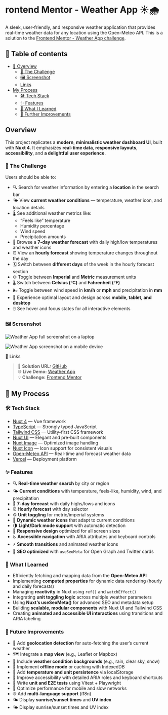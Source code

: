 # rontend Mentor - Weather App ☀️🌧️

A sleek, user-friendly, and responsive weather application that provides real-time weather data for any location using the Open-Meteo API.
This is a solution to the [Frontend Mentor - Weather App challenge](https://www.frontendmentor.io/challenges/weather-app-K1FhddVm49).



## 📌 Table of contents
- [📖 Overview](#overview)
  - [🧪 The Challenge](#the-challenge)  
  - [🖼️ Screenshot](#screenshot)
  - [Links](#links)
- [My Process](#my-process)
  - [🛠️ Tech Stack](#tech-stack)
  - [✨ Features](#features)
  - [🧠 What I Learned](#what-i-learned)
  - [🔮 Further Improvements](#further-improvements)



## Overview
This project replicates a **modern**, **minimalistic weather dashboard UI**, built with **Nuxt 4**. 
It emphasizes **real-time data**, **responsive layouts**, **accessibility**, and **a delightful user experience**.


### 🧪 The Challenge

Users should be able to:

- 🔍 Search for weather information by entering a **location** in the search bar  
- 🌤️ View **current weather conditions** — temperature, weather icon, and location details  
- 🌡️ See additional weather metrics like:
  - “Feels like” temperature  
  - Humidity percentage  
  - Wind speed  
  - Precipitation amounts  
- 📅 Browse a **7-day weather forecast** with daily high/low temperatures and weather icons  
- ⏰ View an **hourly forecast** showing temperature changes throughout the day  
- 🗓️ Switch between **different days** of the week in the hourly forecast section  
- ⚙️ Toggle between **Imperial** and **Metric** measurement units  
- 🌡️ Switch between **Celsius (°C)** and **Fahrenheit (°F)**  
- 🌬️ Toggle between wind speed in **km/h** or **mph** and precipitation in **mm**  
- 📱 Experience optimal layout and design across **mobile, tablet, and desktop**  
- 🖱️ See hover and focus states for all interactive elements  


### 🖼️ Screenshot

![Weather App full screenshot on a laptop](public/images/weather-laptop.png)

![Weather App screenshot on a mobile device](public/images/weather-mobile.png)






🔗 Links

> 🧩 **Solution URL:** [GitHub](https://github.com/Olorunshogo/frontend-mentor/blob/main/app/pages/intermediate/weather-app.vue)  
> 🌐 **Live Demo:** [Weather App](https://frontend-mentor-18k6.vercel.app/intermediate/weather-app)  
> 💡 **Challenge:** [Frontend Mentor](https://www.frontendmentor.io/)




## 🚀 My Process

### 🛠️ Tech Stack

- [Nuxt 4](https://nuxt.com/) — Vue framework  
- [TypeScript](https://www.typescriptlang.org/) — Strongly typed JavaScript  
- [Tailwind CSS](https://tailwindcss.com/) — Utility-first CSS framework  
- [Nuxt UI](https://ui.nuxt.com/) — Elegant and pre-built components  
- [Nuxt Image](https://nuxt.com/modules/image) — Optimized image handling  
- [Nuxt Icon](https://nuxt.com/modules/icon) — Icon support for consistent visuals  
- [Open-Meteo API](https://open-meteo.com/) — Real-time and forecast weather data  
- [Vercel](https://vercel.com/) — Deployment platform  




### ✨ Features

- 🔍 **Real-time weather search** by city or region  
- 🌤️ **Current conditions** with temperature, feels-like, humidity, wind, and precipitation  
- 📅 **7-day forecast** with daily highs/lows and icons  
- ⏰ **Hourly forecast** with day selector  
- ⚙️ **Unit toggling** for metric/imperial systems  
- 🧭 **Dynamic weather icons** that adapt to current conditions  
- 🌗 **Light/Dark mode support** with automatic detection  
- 📱 **Responsive design** optimized for all screen sizes  
- ♿ **Accessible navigation** with ARIA attributes and keyboard controls  
- ⚡ **Smooth transitions** and animated weather icons  
- 🔧 **SEO optimized** with `useSeoMeta` for Open Graph and Twitter cards  


### 🧠 What I Learned

- Efficiently fetching and mapping data from the **Open-Meteo API**  
- Implementing **computed properties** for dynamic data rendering (hourly and daily forecasts)  
- Managing **reactivity** in Nuxt using `ref()` and `watchEffect()`  
- Integrating **unit toggling logic** across multiple weather parameters  
- Using **Nuxt’s useSeoMeta()** for advanced SEO and metadata setup  
- Building **scalable, modular components** with Nuxt UI and Tailwind CSS  
- Creating **animated and accessible UI interactions** using transitions and ARIA labeling  




### 🔮 Future Improvements

- 📍 Add **geolocation detection** for auto-fetching the user’s current weather  
- 🗺️ Integrate a **map view** (e.g., Leaflet or Mapbox)  
- 🌈 Include **weather condition backgrounds** (e.g., rain, clear sky, snow)  
- 📲 Implement **offline mode** or caching with IndexedDB  
- 🧮 Add **temperature and unit persistence** via localStorage  
- 🧩 Improve accessibility with detailed ARIA roles and keyboard shortcuts  
- 🧪 Write **unit and E2E tests** using Vitest + Playwright  
- 🔋 Optimize performance for mobile and slow networks  
- 🌐 Add **multi-language support** (i18n)  
- 🌤️ Display **sunrise/sunset times** and **UV index**  
- 🌤️ Display sunrise/sunset times and UV index




